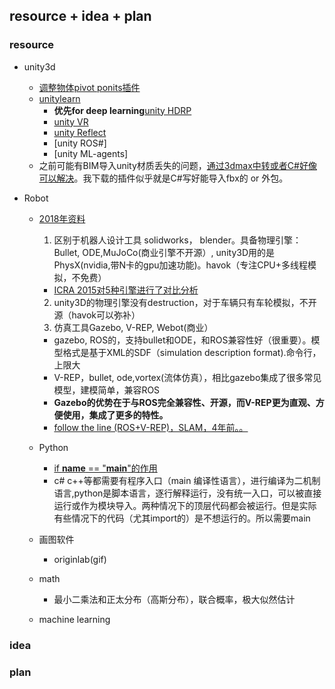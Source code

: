 ## resource + idea + plan
### resource
- unity3d
  - [调整物体pivot ponits插件](https://learn.unity.com/tutorial/setting-pivot-points-in-the-pixyz-plugin?utm_source=learn_recommendation)
  - [unitylearn](https://learn.unity.com/)
    - **优先for deep learning**[unity HDRP](https://learn.unity.com/project/up-and-running-with-hdrp)
    - [unity VR](https://learn.unity.com/project/vr-beginner-the-escape-room)
    - [unity Reflect](https://learn.unity.com/course/getting-started-with-reflect?_ga=2.29603199.197386871.1603944811-1626180048.1602888992)
    - [unity ROS#]
    - [unity ML-agents]
  - 之前可能有BIM导入unity材质丢失的问题，[通过3dmax中转或者C#好像可以解决](https://www.zhihu.com/question/265783552)。我下载的插件似乎就是C#写好能导入fbx的 or 外包。

- Robot
  - [2018年资料](https://zhuanlan.zhihu.com/p/32788790)
    1. 区别于机器人设计工具 solidworks， blender。具备物理引擎：Bullet, ODE,MuJoCo(商业引擎不开源）, unity3D用的是PhysX(nvidia,带N卡的gpu加速功能)。havok（专注CPU+多线程模拟，不免费）
      - [ICRA 2015对5种引擎进行了对比分析](https://ieeexplore.ieee.org/stamp/stamp.jsp?tp=&arnumber=7139807&tag=1)
    2. unity3D的物理引擎没有destruction，对于车辆只有车轮模拟，不开源（havok可以弥补）
    3. 仿真工具Gazebo, V-REP, Webot(商业）
      - gazebo, ROS的，支持bullet和ODE，和ROS兼容性好（很重要）。模型格式是基于XML的SDF（simulation description format).命令行，上限大
      - V-REP，bullet, ode,vortex(流体仿真），相比gazebo集成了很多常见模型，建模简单，兼容ROS
      - **Gazebo的优势在于与ROS完全兼容性、开源，而V-REP更为直观、方便使用，集成了更多的特性。**
      - [follow the line (ROS+V-REP)，SLAM，4年前。。](https://github.com/Nurgak/Virtual-Robot-Challenge)
  
  - Python
    - [if __name__ == "__main__"的作用](https://www.zhihu.com/question/49136398)
    - c# c++等都需要有程序入口（main 编译性语言），进行编译为二机制语言,python是脚本语言，逐行解释运行，没有统一入口，可以被直接运行或作为模块导入。两种情况下的顶层代码都会被运行。但是实际有些情况下的代码（尤其import的）是不想运行的。所以需要main
  
  - 画图软件
    - originlab(gif)
  - math
    - 最小二乘法和正太分布（高斯分布），联合概率，极大似然估计
    

  - machine learning
### idea

### plan

